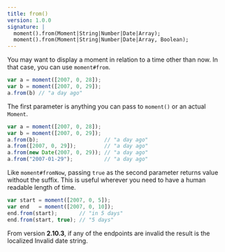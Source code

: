 ```yaml
---
title: from()
version: 1.0.0
signature: |
  moment().from(Moment|String|Number|Date|Array);
  moment().from(Moment|String|Number|Date|Array, Boolean);
---
```



You may want to display a moment in relation to a time other than now. In that case, you can use `moment#from`.

```javascript
var a = moment([2007, 0, 28]);
var b = moment([2007, 0, 29]);
a.from(b) // "a day ago"
```

The first parameter is anything you can pass to `moment()` or an actual `Moment`.

```javascript
var a = moment([2007, 0, 28]);
var b = moment([2007, 0, 29]);
a.from(b);                     // "a day ago"
a.from([2007, 0, 29]);         // "a day ago"
a.from(new Date(2007, 0, 29)); // "a day ago"
a.from("2007-01-29");          // "a day ago"
```

Like `moment#fromNow`, passing `true` as the second parameter returns value without the suffix. This is useful wherever you need to have a human readable length of time.

```javascript
var start = moment([2007, 0, 5]);
var end   = moment([2007, 0, 10]);
end.from(start);       // "in 5 days"
end.from(start, true); // "5 days"
```

From version **2.10.3**, if any of the endpoints are invalid the result is the
localized Invalid date string.
